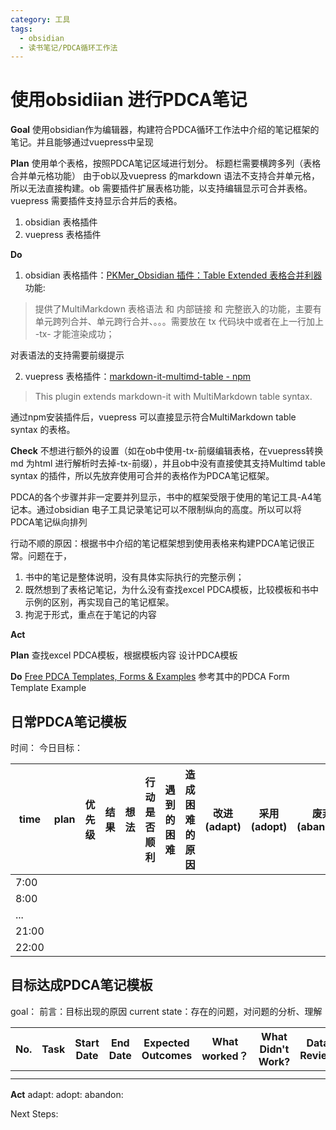 ```yaml
---
category: 工具
tags:
  - obsidian
  - 读书笔记/PDCA循环工作法
---
```

# 使用obsidiian 进行PDCA笔记
**Goal**
使用obsidian作为编辑器，构建符合PDCA循环工作法中介绍的笔记框架的笔记。并且能够通过vuepress中呈现

**Plan**
使用单个表格，按照PDCA笔记区域进行划分。
标题栏需要横跨多列（表格合并单元格功能）
由于ob以及vuepress 的markdown 语法不支持合并单元格，所以无法直接构建。ob 需要插件扩展表格功能，以支持编辑显示可合并表格。vuepress 需要插件支持显示合并后的表格。

1. obsidian 表格插件
2. vuepress 表格插件

**Do**
1. obsidian 表格插件：[PKMer_Obsidian 插件：Table Extended 表格合并利器](https://pkmer.cn/Pkmer-Docs/10-obsidian/obsidian%E7%A4%BE%E5%8C%BA%E6%8F%92%E4%BB%B6/table-extended/)
功能:
>提供了MultiMarkdown 表格语法 和 内部链接 和 完整嵌入的功能，主要有 单元跨列合并、单元跨行合并、。。。需要放在 tx 代码块中或者在上一行加上 -tx- 才能渲染成功；

对表语法的支持需要前缀提示

2. vuepress 表格插件：[markdown-it-multimd-table - npm](https://www.npmjs.com/package/markdown-it-multimd-table)
>This plugin extends markdown-it with MultiMarkdown table syntax.

通过npm安装插件后，vuepress 可以直接显示符合MultiMarkdown table syntax 的表格。

**Check**
不想进行额外的设置（如在ob中使用-tx-前缀编辑表格，在vuepress转换md 为html 进行解析时去掉-tx-前缀），并且ob中没有直接使其支持Multimd table syntax 的插件，所以先放弃使用可合并的表格作为PDCA笔记框架。

PDCA的各个步骤并非一定要并列显示，书中的框架受限于使用的笔记工具-A4笔记本。通过obsidian 电子工具记录笔记可以不限制纵向的高度。所以可以将PDCA笔记纵向排列

行动不顺的原因：根据书中介绍的笔记框架想到使用表格来构建PDCA笔记很正常。问题在于，
1. 书中的笔记是整体说明，没有具体实际执行的完整示例；
2. 既然想到了表格记笔记，为什么没有查找excel PDCA模板，比较模板和书中示例的区别，再实现自己的笔记框架。
3. 拘泥于形式，重点在于笔记的内容

**Act**


**Plan**
查找excel PDCA模板，根据模板内容 设计PDCA模板

**Do**
[Free PDCA Templates, Forms & Examples](https://www.smartsheet.com/content/pdca-templates)
参考其中的PDCA Form Template Example

## 日常PDCA笔记模板

时间：
今日目标：

| time  | plan | 优先级 | 结果  | 想法  | 行动是否顺利 | 遇到的困难 | 造成困难的原因 | 改进(adapt) | 采用(adopt) | 废弃(abandon) |
| ----- | ---- | --- | --- | --- | ------ | ----- | ------- | --------- | --------- | ----------- |
| 7:00  |      |     |     |     |        |       |         |           |           |             |
| 8:00  |      |     |     |     |        |       |         |           |           |             |
| ...   |      |     |     |     |        |       |         |           |           |             |
| 21:00 |      |     |     |     |        |       |         |           |           |             |
| 22:00 |      |     |     |     |        |       |         |           |           |             |


## 目标达成PDCA笔记模板

goal：
前言：目标出现的原因
current state：存在的问题，对问题的分析、理解

| No. | Task | Start Date | End Date | Expected Outcomes | What worked？ | What Didn't Work? | Data Review |
| --- | ---- | ---------- | -------- | ----------------- | ------------ | ----------------- | ----------- |
|     |      |            |          |                   |              |                   |             |
|     |      |            |          |                   |              |                   |             |

**Act**
adapt:
adopt:
abandon:

Next Steps:

